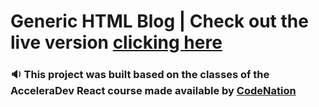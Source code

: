 # Generic HTML Blog | Check out the live version [clicking here](https://serene-brahmagupta-0fa0c4.netlify.com/)

### :sound: This project was built based on the classes of the AcceleraDev React course made available by [CodeNation](https://codenation.dev/)
